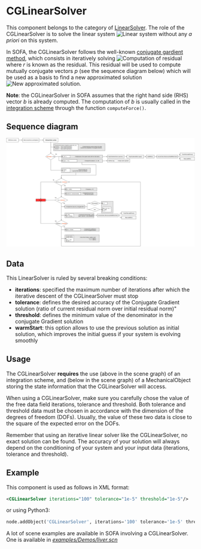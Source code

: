 CGLinearSolver  
==============

This component belongs to the category of [LinearSolver](https://www.sofa-framework.org/community/doc/main-principles/system-resolution/linear-solvers/). The role of the CGLinearSolver is to solve the linear system <img class="latex" src="https://latex.codecogs.com/png.latex?\mathbf{A}x=b" title="Linear system" /> without any _a priori_ on this system.

In SOFA, the CGLinearSolver follows the well-known [conjugate gardient method](https://en.wikipedia.org/wiki/Conjugate_gradient_method), which consists in iteratively solving <img class="latex" src="https://latex.codecogs.com/png.latex?r=b-\mathbf{A}x^k" title="Computation of residual" /> where *r* is known as the residual. This residual will be used to compute mutually conjugate vectors *p* (see the sequence diagram below) which will be used as a basis to find a new approximated solution <img class="latex" src="https://latex.codecogs.com/png.latex?x^{k+1}" title="New approximated solution" />.

**Note**: the CGLinearSolver in SOFA assumes that the right hand side (RHS) vector *b* is already computed. The computation of *b* is usually called in the [integration scheme](https://www.sofa-framework.org/community/doc/main-principles/system-resolution/integration-schemes/) through the function `computeForce()`.



Sequence diagram
----------------

<a href="https://github.com/sofa-framework/doc/blob/master/images/linearsolver/CGLinearSolver.png?raw=true"><img src="https://github.com/sofa-framework/doc/blob/master/images/linearsolver/CGLinearSolver.png?raw=true" title="Flow diagram for the CGLinearSolver"/></a>



Data  
----

This LinearSolver is ruled by several breaking conditions:  

- **iterations**: specified the maximum number of iterations after which the iterative descent of the CGLinearSolver must stop
- **tolerance**: defines the desired accuracy of the Conjugate Gradient solution (ratio of current residual norm over initial residual norm)"
- **threshold**: defines the minimum value of the denominator in the conjugate Gradient solution
- **warmStart**: this option allows to use the previous solution as initial solution, which improves the initial guess if your system is evolving smoothly


Usage
-----

The CGLinearSolver **requires** the use (above in the scene graph) of an integration scheme, and (below in the scene graph) of a MechanicalObject storing the state information that the CGLinearSolver will access.

When using a CGLinearSolver, make sure you carefully chose the value of the free data field iterations, tolerance and threshold. Both tolerance and threshold data must be chosen in accordance with the dimension of the degrees of freedom (DOFs). Usually, the value of these two data is close to the square of the expected error on the DOFs.

Remember that using an iterative linear solver like the CGLinearSolver, no exact solution can be found. The accuracy of your solution will always depend on the conditioning of your system and your input data (iterations, tolerance and threshold).



Example
-------

This component is used as follows in XML format:

``` xml
<CGLinearSolver iterations="100" tolerance="1e-5" threshold="1e-5"/>
```

or using Python3:

``` python
node.addObject('CGLinearSolver', iterations='100' tolerance='1e-5' threshold='1e-5')
```

A lot of scene examples are available in SOFA involving a CGLinearSolver. One is available in [*examples/Demos/liver.scn*](https://github.com/sofa-framework/sofa/blob/master/examples/Demos/liver.scn)